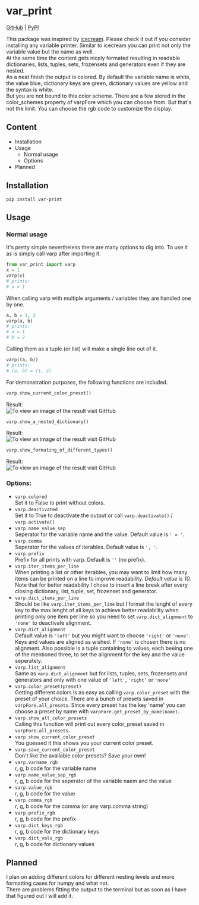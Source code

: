 # var_print
[GitHub](https://github.com/ICreedenI/var_print) | [PyPI](https://pypi.org/project/var-print/)  

This package was inspired by [icecream](https://github.com/gruns/icecream). Please check it out if you consider installing any variable printer. Similar to icecream you can print not only the variable value but the name as well.  
At the same time the content gets nicely formated resulting in readable dictionaries, lists, tuples, sets, frozensets and generators even if they are nested.  
As a neat finish the output is colored. By default the variable name is white, the value blue, dictionary keys are green, dictionary values are yellow and the syntax is white.  
But you are not bound to this color scheme. There are a few stored in the color_schemes property of varpFore which you can choose from. But that's not the limit. You can choose the rgb code to customize the display.

## Content
- Installation
- Usage
  - Normal usage
  - Options
- Planned

## Installation
`pip install var-print`

## Usage
### Normal usage
It's pretty simple nevertheless there are many options to dig into.
To use it as is simply call varp after importing it.
```python
from var_print import varp
x = 1
varp(x)
# prints: 
# x = 1
```
When calling varp with multiple arguments / variables they are handled one by one.
```python
a, b = 1, 2
varp(a, b)
# prints:
# a = 1
# b = 2
```
Calling them as a tuple (or list) will make a single line out of it.
```python
varp((a, b))
# prints:
# (a, b) = (1, 2)
```
For demonstration purposes, the following functions are included.
```python
varp.show_current_color_preset()
```
Result:  
![To view an image of the result visit GitHub](images/current_color_preset.png)

```python
varp.show_a_nested_dictionary()
```
Result:  
![To view an image of the result visit GitHub](images/nested_dict.png)

```python
varp.show_formating_of_different_types()
```
Result:  
![To view an image of the result visit GitHub](images/different_types.png)


### Options:
- `varp.colored`  
  Set it to False to print without colors.
- `varp.deactivated`  
  Set it to True to deactivate the output or call `varp.deactivate()` / `varp.activate()`  
- `varp.name_value_sep`  
  Seperator for the variable name and the value. Default value is `' = '`.
- `varp.comma`  
  Seperator for the values of iterables. Default value is `', '`.
- `varp.prefix`  
  Prefix for all prints with varp. Default is `''` (no prefix). 
- `varp.iter_items_per_line`  
  When printing a list or other iterables, you may want to limit how many items can be printed on a line to improve readability. *Default value is 10.* Note that for better readability I chose to insert a line break after every closing dictionary, list, tuple, set, frozenset and generator.
- `varp.dict_items_per_line`  
  Should be like `varp.iter_items_per_line` but I format the lenght of every key to the max lenght of all keys to achieve better readability when printing only one item per line so you need to set `varp.dict_alignment` to `'none'` to deactivate alignment.
- `varp.dict_alignment`  
  Default value is `'left'` but you might want to choose `'right'` or `'none'`. Keys and values are aligned as wished. If `'none'` is chosen there is no alignment. Also possible is a tuple containing to values, each beeing one of the mentioned three, to set the alignment for the key and the value seperately. 
- `varp.list_alignment`  
  Same as `varp.dict_alignment` but for lists, tuples, sets, frozensets and generators and only with one value of `'left'`, `'right'` or `'none'`
- `varp.color_preset(preset)`  
  Getting different colors is as easy as calling `varp.color_preset` with the preset of your choice. There are a bunch of presets saved in `varpFore.all_presets`. Since every preset has the key 'name' you can choose a preset by name with `varpFore.get_preset_by_name(name)`. 
- `varp.show_all_color_presets`  
  Calling this function will print out every color_preset saved in `varpFore.all_presets`.
- `varp.show_current_color_preset`  
  You guessed it this shows you your current color preset.  
- `varp.save_current_color_preset`  
  Don't like the available color presets? Save your own!
- `varp.varname_rgb`  
  r, g, b code for the variable name
- `varp.name_value_sep_rgb`  
  r, g, b code for the seperator of the variable naem and the value
- `varp.value_rgb`  
  r, g, b code for the value
- `varp.comma_rgb`  
  r, g, b code for the comma (or any varp.comma string)
- `varp.prefix_rgb`  
  r, g, b code for the prefix
- `varp.dict_keys_rgb`  
  r, g, b code for the dictionary keys
- `varp.dict_vals_rgb`  
  r, g, b code for dictionary values


## Planned
I plan on adding different colors for different nesting levels and more formatting cases for numpy and what not.  
There are problems fitting the output to the terminal but as soon as I have that figured out I will add it.

